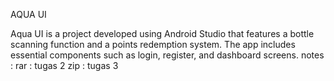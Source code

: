 AQUA UI

Aqua UI is a project developed using Android Studio that features a bottle scanning function and a points redemption system. The app
includes essential components such as login, register, and dashboard screens.
notes :
rar : tugas 2
zip : tugas 3
